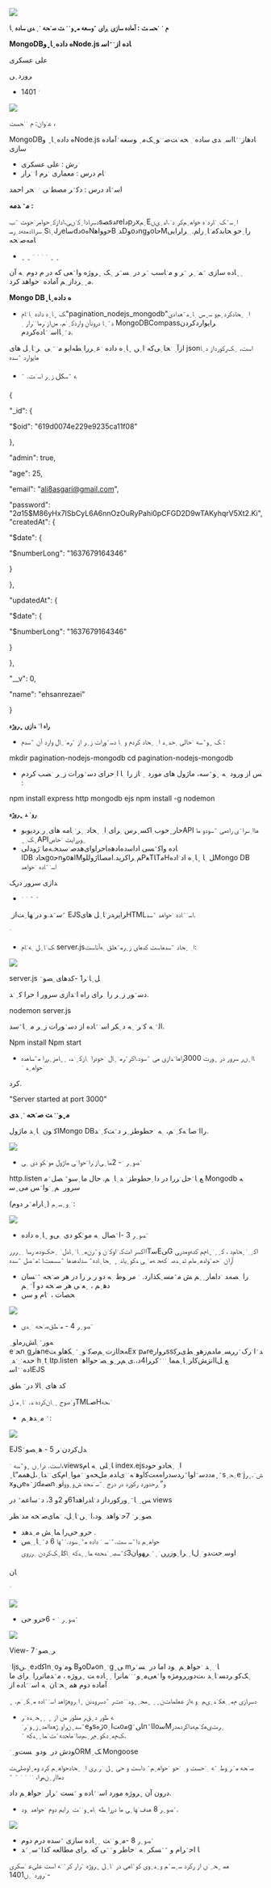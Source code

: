 ﻿![](Aspose.Words.2c5f34d6-536e-43ee-b1d7-d4e29bd0acc0.001.png)

**  م ﮲  ﮲ﺤﺴ ﺖ : آﻣﺎده ﺳﺎزی ﮳ ﺮای ﮴ ﻮﺳﻌﻪ  ﻣ﮹ ﻮ﮲ ﮲  ﺖ ﺻ﮲ ﺤﻪ ﮲ ﮳  ﺪی ﺳﺎده ﮳ ﺎ**

**MongoDB   ه داده﮵ ﺎ﮹وNode.js  ﺎده از﮲ ﮴اﺳ**

ﻋﻠﻰ ﻋﺴ ﮑﺮی

ﺮورد﮵ ﮟ

-  ﮲ 1401

![](Aspose.Words.2c5f34d6-536e-43ee-b1d7-d4e29bd0acc0.002.png)

ﻋ﮲ ﻮان:   م ﮲﮲ ﺤﺴﺖ ،

MongoDB   ه داده﮵ ﺎ﮹ وNode.js  ﺎدهاز﮲ ﮴ ﺎاﺳ﮳  ﺪی ﺳﺎده﮲ ﮳  ﺤﻪ﮲ ﺖﺻ﮲﮲  ﻮ﮹ ﮏ ﻣ﮵ ﻮﺳﻌﻪ﮴ آﻣﺎده ﺳﺎزی

- ﮲  رش : ﻋﻠﻰ ﻋﺴ ﮑﺮی
- ﮲ﺎم درس : ﻣﻌﻤﺎری ﮲ ﺮم ا﮲ ﮲ﺮار

اﺳ﮴ ﺎد درس : دﮐ﮴ ﺮ ﻣﺼﻄ﮲ ﻰ ﮲  ﮲ﺤﺮ اﺣﻤﺪ

**ﻣ﮴  ﺪﻣﻪ :**

دﺳرﺎدا﮵ ﮐ﮲ﮟﻰ،ادازﮐ﮵ ﺣﻮﺎﻣر﮲ ﺣﻮﺖ ﮴بs ﺼsﺪreداpرx ﮵ﻢEا﮵ ﺳ﮴ ﮏ﮳ ﮲ ﺎﺮد﮲ ه ﺣﻮاﻫ﮵ ﻢﮐﺮ﮳ د﮲. اﺪ﮵ یﮟ ﮳ ﺳﺮﺎ ﺎدﻣهﻪد﮳ رﺴS ﮵ﺎJرeﺳﺎdدoهNﺣوﻮاﻫBﺪ﮳D ﻮoدngوoﺣﺎMرا﮵ ﺣﻮ﮳ﺤﺎبدﮐﻣ﮲ ﺎ﮵ راﻢ.﮳ ﮳ ﺮاﺮایی ﺎﻣﻪﺻ﮲ ﺤﻪ

- ﮹ ﮹ ﮲ ﮲ ﮲ ﮲ ﮹ ﮹

﮵ ﮹ ﺎده ﺳﺎزی ﮴ ﻤ﮲ ﮵ﺮ ﮴ ﺮ و ﻣ﮲ ﺎﺳﺐ ﮴ ﺮ در ﮳ ﺴ﮴ ﺮ ﮵ ﮏ ﮹ ﺮوژه وا﮴ ﻌﻰ ﮐﻪ در   م دوم ﮳ ﻪ آن ﻣ﮹ ﮵ ﺮداز﮵ ﻢ آﻣﺎده ﮲ﺣﻮاﻫﺪ ﮐﺮد.

**Mongo DB   ه داده﮵ ﺎ﮹**

-  ﮏ ﮹ ﺎ﮵   ه داده ﮳ ﺎ﮲ ﺎم"pagination\_nodejs\_mongodb"ا﮳  ﮵ﺤﺎدﮐﺮد﮵ ﻢو ﺳ﮹ ﺲ ﮳ ﺎ﮵ ﺪ﮴ ﻌﺪادی د﮴ ﮵ ﺎ درونآن واردﮐ﮵ ﮲ ﻢ. ﻣﮟاز﮲ ﺮما﮲ ﮲ﺮار ﮳ MongoDBCompass ﺮایواردﮐﺮدن د﮴ ﮵ ﺎاﺳ﮲ ﮴ ﺎدهﮐﺮدم.

ازآ﮳ ﮲ ﺤﺎ﮵ ﻰﮐﻪ﮲ا﮵ ﮟ ﮹ ﺎ﮵   ه داده ﮲ﻋ﮵ ﺮرا﮳ ﻄﻪایو ﻣ﮲ ﮴ ﮳ ﻰ ﮳ ﺮ﮲ ﺎ﮵ ﻞ ﻫﺎی jsonاﺳﺖ، ﮵ ﮏرﮐﻮرداز د﮵  ﺎ ﻫﺎیوارد ﮶ﺳﺪه

-  ﻪ ﮶ﺳﲁ ز﮵ ﺮ اﺳ﮲ﺖ. ﮴

{

"\_id": {

"$oid": "619d0074e229e9235ca11f08"

},

"admin": true,

"age": 25,

"email": "ali8asgari@gmail.com",

"password": "$2a$15$M86yHx7ISbCyL6A6nnOzOuRyPahi0pCFGD2D9wTAKyhqrV5Xt2.Ki", "createdAt": {

"$date": {

"$numberLong": "1637679164346"

}

},

"updatedAt": {

"$date": {

"$numberLong": "1637679164346"

}

},

"\_\_v": 0,

"name": "ehsanrezaei"

}

**راه ا﮲  ﺪازی ﮹ ﺮوژه**

-  ﮏ ﮹ ﻮ﮶ﺳﻪ ﮲ﺣﺎﻟﻰ ﮳ﺣﺪ﮵ ﺪ ا﮳  ﮵ﺤﺎد ﮐﺮدم و ﮳ ﺎ دﺳ﮴ ﻮرات ز﮵ ﺮ از ﮴ ﺮﻣ﮲ ﮵ ﺎل وارد آن ﮶ﺳﺪم :

mkdir pagination-nodejs-mongodb cd pagination-nodejs-mongodb

-  ﺲ از ورود ﮳ ﻪ ﮹ ﻮ﮶ﺳﻪ، ﻣﺎژول ﻫﺎی ﻣﻮرد ﮵﮲  ﺎز را ﮳ ﺎ ا﮳ﺣﺮای دﺳ﮴ ﻮرات ز﮵ ﺮ ﮲ ﺼﺐ ﮐﺮدم :

npm install express http mongodb ejs npm install -g nodemon

**رو﮲  ﺪ ﮹ ﺮوژه**

- ﺣﺎر﮹ﺣﻮب﮳اﮐﺴ﮹ ﺮس ﮳ ﺮای﮳ا﮳  ﮵ﺤﺎد﮳﮵ ﺮ﮲ ﮳ﺎﻣﻪ ﻫﺎی﮵ ر﮳ ﺮدیوبوAPI ﻫﺎا﮳ ﺳﺮا﮴ ی راهﻣﻰ ﮶ﺳﻮدو ﻣﺎ ﮵ ﮏ﮳ ﮹API﮵ ﻮﺮرایت ﮲ﺣﺎص
-  ﺎده واﮐ﮶ﺴﻰ اداﺳ ده ﺎدﻫهﺎ ﺣﺮاﻮایﻫﺪﺻ﮲ﺳ ﺪﺤ.ﻪﻣ ﺎ﮲ژ وﺪلی اD Bﺤﺎد﮲goﺣnﻮoاﻫM ﻢ﮳ ﺮاﮐﺮید.ا ﻣﺼﺎﺎژوللوP ﻌTﺎTﻣHﻞ ﮳ ﺎ ﮹ ﺎ﮵   ه اد﮲ ادهMongo DB اﺳ﮲ ﮴ ﺎده ﮲ﺣﻮاﻫﺪ

ﺪازی ﺳﺮور در ﮏ

- ﮴ ﮶ ﮲ ﮲

﮶ﺳ﮴ﺪ.و در﮲ ﻬﺎ﮵ ﺖاز﮳ EJS ﺮایر ﺪر﮲ ﺎ﮵ ﻞ ﻫﺎیHTMLاﺳ﮲ ﮴ ﺎده ﮲ﺣﻮاﻫﺪ ﮶ﺳﺪ.

﮲

-  ﮏ﮲ ﺎ﮵ ﻞ ﮳ ﻪ﮲ ﺎم server.jsا﮳  ﮵ﺤﺎد ﮶ﺳﺪهاﺳﺖ ﮐﺪﻫﺎی ز﮵ ﺮﻣ﮴ ﻌﻠﻖ ﮳ ﻪآناﺳﺖ:

![](Aspose.Words.2c5f34d6-536e-43ee-b1d7-d4e29bd0acc0.003.jpeg)

server.js  ﻞ﮵ ﺎ﮲ ﺮ1 -ﮐﺪﻫﺎی﮵ﺼﻮ﮴ 

دﺳ﮴ ﻮر ز﮵ ﺮ را ﮳ ﺮای راه ا﮲ ﺪازی ﺳﺮور ا﮳ﺣﺮا ﮐ﮵ ﮲ ﺪ.

nodemon server.js

اﻟ﮴ ﮳ ﻪ  ﮐ﮲ﺮ﮲ ﮵ ﻪ د﮵  ﮑﺮ اﺳ﮲ ﮴ ﺎده از دﺳ﮴ ﻮرات ز﮵ ﺮ ﻣ﮳ ﮵ ﺎ﮶ﺳﺪ.

Npm install Npm start

-  ﺎا﮵ ﮟ ر ﺳﺮور در ﮹ ﻮرت 3000راها﮲ ﺪازی ﻣﻰ ﮶ﺳﻮد.ا ﮐﺮ﮴ ﺮﻣ﮲ ﮵ ﺎل ﮲ﺣﻮدرا ﮳ ﺎزﮐ﮵ ﮲ ﺪ، ﮵ ﮹ ﺎمز﮵ ﺮرا ﻣ﮶ﺴﺎﻫﺪه ﮲ﺣﻮاﻫ﮵ ﺪ ﮲

ﮐﺮد.

"Server started at port 3000"

** ﻣ﮹ ﻮ﮲ ﮲  ﺖ ﺻ﮲ ﺤﻪ ﮲ ﮳  ﺪی**

اﮐ﮲ ﻮن ﮳ ﺎ﮵ ﺪ ﻣﺎژولMongo DBراا﮲ﺻﺎ﮲ ﻪﮐ﮵ ﮲ ﻢ، ﮳ ﻪ ﮲ﺣﻄﻮطز﮵ ﺮ د﮴ ﺖﮐ﮵ ﮲ ﺪ.

![](Aspose.Words.2c5f34d6-536e-43ee-b1d7-d4e29bd0acc0.004.png)

- ﮴ﺼﻮ﮵ ﺮ ﮲ - 2ﻤﺎ﮵ ﻰاز﮲ ﺮا﮲ﺣﻮا﮲ ﻰ ﻣﺎژول ﻣﻮ﮲  ﮑﻮ دی ﮳ ﻰ

http.listen  ﻊ﮳ﺎ﮴ ﺣﻞ﮲ ﺮرا در دا﮵ﺣﻄﻮطز﮲  ﺪ﮵ ﺎ﮳  ﻢ. ﺣﺎل ﻣﺎ﮵ﺳﻮ﮶  ﺼﻞ﮴ﻣ Mongodb  ﻪ ﺳﺮور﮳  ﻢ﮵﮲ ﻮا﮴  ﺲ ﻣﻰ﮹ﺳ

(﮹ ﺎراﻣ﮴ ﺮ دوم) ﮲ ﮳ ﻮ﮵ ﺴ﮵ ﻢ:

![](Aspose.Words.2c5f34d6-536e-43ee-b1d7-d4e29bd0acc0.005.png)

- ﮴ﺼﻮ﮵ ﺮ 3 -ا﮴ ﺼﺎل ﮳ ﻪ ﻣﻮ﮲  ﮑﻮ دی ﮳ ﻰو ﮹ ﺎ﮵   ه داده

اا ﮐﺳﺮ اﺖﮐ.﮲ اﻮﮐ﮲ ن ﻮ﮴ ﺮنﻣ﮵ ﮳ ﺎ﮲﮵  ﺎﺪل﮲  ﮵ﺣﮏﻮدﻣ رﺴا ﮳ ﮵ ﺮﺮرTﺳEﻰG اﮐ﮵﮳ ﮲ ﮵ ﺤﺎﻢد ، ﮐ﮵ ﮵ ﮲ ﮹ ﺎمﻢ ﮐدﻪوﻣدرﻰ آران ﮲ﺣﻣ﮴ﻮ اﺪﻫ﮵ ﻣﺎﻢ تد﮵ ﺪﺻ ﮲ ﮐﻪﺤ ﻪﻣ﮲ ﮳ ﻰ  ﺪﮐﻮ﮵ یاﺪ﮳ ﮹  ﮵ﺤﺎ﮵ ﺎ د ه﮶ ﺳداﺪهدها ﮶ﺳﺳﻤﺖﺎ :ﻣ﮴ ﺼﻞ ﮶ﺳﺪه

-  را ﮳ ﺼﻪﺪ  ﮲ داﻤﺎر﮵ ﮵ ﻢ ﺶ ﻣ﮶ﻣﺴ﮵  ﮑﺬارد. ﮲  ﻣﺮ﮳ ﻮط ﮳ ﻪ دو  ر﮳ ﺮ را در ﻫﺮ ﺻ﮲ ﺤﻪ ﮶﮲ ﺴﺎن دﻫ﮵ ﻢ ، ﮵ ﻌ﮲ ﻰ ﻫﺮ ﺻ﮲ ﺤﻪ دو آ﮴ ﮵ ﻢ
- ﺤﺼﺎت ، ﮲ ﺎم و ﺳﮟ

![](Aspose.Words.2c5f34d6-536e-43ee-b1d7-d4e29bd0acc0.006.png)

- ﮴ﺼﻮ﮵ ﺮ 4 - ﻣ﮲ ﻄﻖﺻ﮲ ﺤﻪ ﮲ ﮳ ﺪی

ﻪﻮر﮴  ﮳ ﺎﺶرﻣاﻮ﮵ eﺤ﮲n ﮳gﺮiﻫne ﻪﺤاﺎزت﮵ﻢﺻﮐ﮲ ﻮ﮵﮴  ﮵  ﮑﻫﺎﻮ﮳ﺖEx ﮲p ﻣreﺮوارs sﺪ﮴ ا﮲ رک﮴ رﺮﺴ﮵ ﻣﺎﺪﻢزﻫو﮵ﻂی ﺮﮐ﮲ﺣﺪﻪ﮲ ﮳ ﮲ ﺪ﮳h ﮵t ﺎ﮳tp.listen  ﻊ﮳ﻞ ﺎانزﺶ ﮐﺎﺮ﮵ ﺎ﮵ ﻤﻤﺎ﮳﮲  ﮲﮴  ﮐﺮﺮا4د،.ی﮳ ﻢﺮ﮵ ﻮ﮵ﺼ﮲ ﺣﻮااﻫ﮲  ﺎده﮲ ﮴اﺳEJS

ﮐﺪ ﻫﺎی ﮳ ﺎﻻ در﮴  ﻄﻖ

و﮲ﺻﻮح ﮵ ﮳ ﺎنﮐﺮده ﺪ. ﮲ ﺎ﮵ ﻣ﮲ ﻞTMLﺻH﮲ ،ﺤﻪ

- ﮴ ﻣ﮵ ﺪﻫ﮵ ﻢ:

![](Aspose.Words.2c5f34d6-536e-43ee-b1d7-d4e29bd0acc0.007.png)

EJS ﺪلﮐﺮدن﮲ ﺮ 5 - ﻫ﮵ﺼﻮ﮴ 

اﺳﺖ. درا﮵ ﮟ ﮹ ﻮ﮶ﺳﻪ ﮲،views ﺎ﮵ ﻠﻰ ﮳ ﻪ ﺎم index.ejsا﮳  ﮵ﺤﺎدو﮳ﺣﻮد ﮶ ﮹ﻣددﺳ﮴اﻮﺎ﮶ رﺪﺳدراهﻪﺖﮐاوﻫ﮲ ﻪ﮲  ﮲یﺎﺪﻣ﮳ ملﺤﻪو﮲  ﮴ﻣﻮﺎ﮵ا مﮑی﮲ ﮲ ﺪﺎ﮵ ،ﻞﻫﻤﻤ“ﺎ﮹s ﮵ﺤ﮵e ﮲j ﺶ﮲. ﮹ﺮxﮟوeژ﮴ هdﺼﻣnﻮ﮵i ﻮ”﮳ﺮﺣدﻮرد رﮐﻮرد در درج ﮳﮶ ﺳ﮲ﺪﺤه﮲ ﺶو﮵ ﻮو

 ﺲ﮵ ﮳ ﺎ﮴ ﮵ورﮐﻮرداز د﮲ ﺎﺪراهد61و 2و 3، د﮴ ﺳاﻋﻤ﮶ در views

ﺼﻮ﮵ ﺮ﮲ 7ﺣ﮲ﻮاﻫﺪ ﮳ ﻮد،ا﮲ ﮵ﮟ﮲ ﺎ﮵ ﻞ، ﮲ ﻤﺎیﺻ﮲ ﺤﻪ ﻣﺪ﮲ ﻈﺮ

- ﺣﺮو﮳ﺣﻰرا ﻤﺎ﮵ ﺶ ﻣ﮵ ﺪﻫﺪ .
- ﺣﻮاﻫ﮵ ﻢ دا﮶ﺳ ﺳﺖ.﮶ ﮲ﺴ ﮲  داده ﻣ﮶ ﮵ﺴﻮد.﮲﮴  ﻬﺎ 6 د﮴ ﮵ ﺎ﮵ ﮳ ﺲ اوﺳ﮳ﺣﺖﺪو﮲ ﮳ لﺎ﮵ ﮳ ﺮا﮵ﻮ زرﮟ﮲ ﮵﮴  ﮳ ﺮﻬوﺎن3ﮐ﮶ﺴﺻ﮵﮲  ﺪﺤهﻪ ﻤﺎ﮵ ﮵ ﺪﮐﻪ ﮳ ﺎﳇ﮵ ﮏﮐﺮدن ﮳ ﺮروی

ﺎن

﮲

![](Aspose.Words.2c5f34d6-536e-43ee-b1d7-d4e29bd0acc0.008.png)

- ﮴ﺼﻮ﮵ ﺮ ﮲ - 6ﺣﺮو﮳ﺣﻰ

![](Aspose.Words.2c5f34d6-536e-43ee-b1d7-d4e29bd0acc0.009.png)

View- 7 ﺮ﮵ﺼﻮ﮴ 

ا﮲js ﮵.ﮟeدdاﮐn ﮵oﻮﻣ﮲ و BوoDﻣon ﮲ ﮵gﻰ﮹ m ﺎ﮲ ﮳ ﮵ ﺪ ﮲ﺣﻮاﻫ﮵ ﻢ ﮳ ﻮد اﻣﺎ در ﮳ ﺴ﮴ ﺮ ﮵ ﮏﮐو﮳ ﺮدﺴ﮲ ﺎ﮵ ﺪ ،ﺖدور  ﺮ ومژه وا﮴ ﻌﻰ ﻣ﮹ ﻮ﮴ ﮲﮲  ﻤﺎنرا ﮵ ﮹ ﺎده ﺖ ﮹ ﺮوژه ، ﻣ﮴ ﺪﻣﺎت ررا ﮳ ﺮای ﻣﺎ آﻣﺎده دوم ﻫﻤ ﮹ﺤ﮲ ﺎن ﮳ ﻪ اﺳ﮲ ﮴ ﺎده از

دﺳرﺎز  ی مﻣ﮵ ﮳ ﻌﮑ﮲ ﺪ﮵ یﻢ ﮳ و ﻪاز ﻋﻫﻠﻤﺎﺖن﮹  ﮵  ﮹ﻣﺤ﮵ ﮹ ﻮﺪ﮲﮲ ه  ﺖﺮ ﮶دﺳروﺪنن ﮹ ا﮳ﺮ وﻌژﺎهد اﺳ﮲ ﮴ ﺎده ﻣ﮵ ﮑ﮵ ﮲ ﻢ. ﮹

-  ﻪ ﻃﻮر د﮵  ﻖ ﺮ ﻣ ﻈﻮر ﻣﮟ از ﮹  ﮵ ﮹ﺤ﮵ ﺪه﮲  ﺮ ﮶ﺳﺪ﮹ نﺮاو﮳ ژﻌه ﺎاﻣد﮹ز﮹  ﻮ﮲ ﺮ﮲e وsژهoﺖا﮵o ﻣgﺎﮟ﮴ nاﺎ﮶ oﺳM ﮵ﺮﺖیﻫﮐ﮲ ﻢﻪﺪاﮐردﻤدر . ﮏمﻣ﮵ د ﮑو﮵ مﺮ﮵ ،ﻢﺻا﮲ﻣ ﺎﺤدﻪ﮴ ﺖ﮲ ﻤﺎ﮵ ﮵ ﺪﮐﻪ ﮴

 ﻮدش در﮳  ﻮدو﮳  ﺴﺖو﮵﮲ ORM ﮏ﮵ Mongoose

ﺻ﮲ ﺤﻪ ﻣ﮴ﺮ﮳ ﻮط﮳﮴ ﻪ ﮳﮲ﺣﺴﺖ و﮳ ﮲ﺣﻮ ﮲ﺣﻮاﻫ﮵ ﻢ﮴ داﺳﺖ و ﺣ ﻰ ﮹  ﻞ ﮲ ر﮳ ﺮی ا﮳  ﮵ﺤﺎد ﺣﻮاﻫ﮵ ﻢ ﮐﺮد و ﻣ﮹ اﻮ ﺻ ﻠﻰﺖ دﻣاﺎر﮵ نﻢرا، ﮲﮲ ﮲ ﮲ ﮴ ﮶

درون آن ﮹ ﺮوژه ﻣﻮرد اﺳ﮲ ﮴ ﺎده و ﮴ ﺴﺖ ﮴ ﺮار ﮲ﺣﻮاﻫ﮵ ﻢ داد.

- ﮴ﺼﻮ﮵ ﺮ 8 ﻫﺪف﮲ ﻬﺎ﮵ ﻰ ﻣﺎ دررا﮳ ﻄﻪ ﮳ ﺎ ﻣ﮹ ﻮ﮲﮲  ﺖ ﮳ ﺮای  م دوم ﮲ﺣﻮاﻫﺪ ﮳ ﻮد.

![](Aspose.Words.2c5f34d6-536e-43ee-b1d7-d4e29bd0acc0.010.jpeg)

- ﮴ﺼﻮ﮵ ﺮ 8 - ﻣ﮹ ﻮ﮲﮲  ﺖ ﮵ ﮹ ﺎده ﺳﺎزی ﮶ﺳﺪه در  م دوم
-  ﺎ اﺣ﮴ ﺮام و ﮶﮴ ﺴﮑﺮ ﮳ ﻪ ﮲ﺣﺎﻃﺮ و﮴ ﮴ ﻰ ﮐﻪ ﮳ ﺮای ﻣﻄﺎﻟﻌﻪ  ﮐﺬا﮶ﺳ﮵ ﮴ ﺪ

ﻫﻤ ﮹ﺤ﮵ ﮲ ﮟ از  رﮐﺮد ﺳ﮵ ﺴ﮴ ﻢ و﮵ ﺪ﮵ ﻮی ﮐﻮ﮴ ﺎﻫﻰ در ﮲ ﺎ﮵ ﻞ ﮹ ﺮوژه ﮴ ﺮار  ﮐﺮ﮴ ﮲ ﻪ اﺳﺖ ﻋﻠﻰﻋ ﮲ﺴ ﮑﺮی -﮲ ﺮورد﮲ ﮵ﮟ1401
